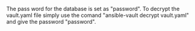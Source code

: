 The pass word for the database is set as "password".
To decrypt the vault.yaml file simply use the comand "ansible-vault decrypt vault.yaml" and give the password "password".
